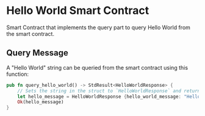 # Hello World Smart Contract
Smart Contract that implements the query part to query Hello World from the smart contract. 

## Query Message
A "Hello World" string can be queried from the smart contract using this function: 
```rust
pub fn query_hello_world() -> StdResult<HelloWorldResponse> {
    // Sets the string in the struct to `HelloWorldResponse` and returns it as respomse to query
    let hello_message = HelloWorldResponse {hello_world_message: "Hello World".to_string()};
    Ok(hello_message)
}
```